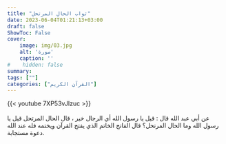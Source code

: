 ```yaml
---
title: "ثواب الحال المرتحل"
date: 2023-06-04T01:21:13+03:00
draft: false
ShowToc: False
cover:
    image: img/03.jpg
    alt: 'صورة'
    caption: ''
#    hidden: false
summary: 
tags: [""]
categories: ["القرآن الكريم"]
---
```

{{< youtube 7XP53vJIzuc >}}  
 <br>
عن أبي عبد الله
قال : قيل يا رسول الله أي الرجال خير ، قال الحال المرتحل قيل يا رسول الله
وما الحال المرتحل؟ قال الفاتح الخاتم الذي يفتح القرآن ويختمه فله
عند الله دعوة مستجابة.

